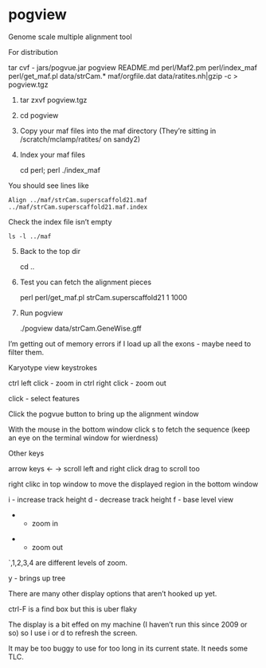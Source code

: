 pogview
=======

Genome scale multiple alignment tool


For distribution

tar cvf  - jars/pogvue.jar pogview README.md perl/Maf2.pm perl/index_maf perl/get_maf.pl data/strCam.* maf/orgfile.dat data/ratites.nh|gzip -c > pogview.tgz

1. tar zxvf pogview.tgz

2. cd pogview

3. Copy your maf files into the maf directory (They’re sitting in /scratch/mclamp/ratites/ on sandy2)

4. Index your maf files

      cd  perl;  perl ./index_maf

You should see lines like 

    Align ../maf/strCam.superscaffold21.maf ../maf/strCam.superscaffold21.maf.index

Check the index file isn’t empty

    ls -l ../maf

5. Back to the top dir

   cd ..

6. Test you can fetch the alignment pieces

    perl perl/get_maf.pl strCam.superscaffold21 1 1000

7.  Run pogview

    ./pogview data/strCam.GeneWise.gff

I’m getting out of memory errors if I load up all the exons - maybe need to filter them.


Karyotype view keystrokes

ctrl left click - zoom in
ctrl right click - zoom out

click - select features

Click the pogvue button to bring up the alignment window

With the mouse in the bottom window click s to fetch the sequence (keep an eye on the terminal window for wierdness)

Other keys

arrow keys <- ->  scroll left and right
click drag to scroll too

right clikc in top window to move the displayed region in the bottom window

i - increase track height
d - decrease track height
f - base level view
+ - zoom in
- - zoom out

`,1,2,3,4 are different levels of zoom.

y - brings up tree

There are many other display options that aren’t hooked up yet.


ctrl-F is a find box but this is uber flaky

The display is a bit effed on my machine (I haven’t run this since 2009 or so) so I use i or d to refresh the screen.

It may be too buggy to use for too long in its current state.  It needs some TLC.

